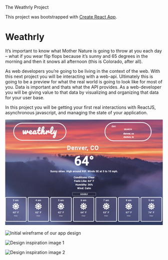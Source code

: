 The Weathrly Project


This project was bootstrapped with [Create React App](https://github.com/facebookincubator/create-react-app).

# Weathrly

It’s important to know what Mother Nature is going to throw at you each day – what if you wear flip flops because it’s sunny and 65 degrees in the morning and then it snows all afternoon (this is Colorado, after all).

As web developers you’re going to be living in the context of the web. With this next project you will be interacting with a web-api. Ultimately this is going to be a preview for what the real world is going to look like for most of you. Data is important and thats what the API provides. As a web-developer you will be giving value to that data by visualizing and organizing that data for your user base.

In this project you will be getting your first real interactions with ReactJS, asynchronous javascript, and managing the state of your application.


![Screenshot](https://github.com/christopherchateau/weatherly/blob/master/src/images/weathrly.png?raw=true)

![Initial wireframe of our app design](./src/Components/Images/wireframe.jpg)

![Design inspiration image 1](./src/Components/Images/inspo1.jpg)

![Design inspiration image 2](./src/Components/Images/inspo2.jpg)
